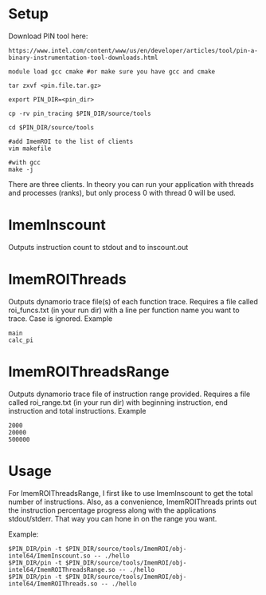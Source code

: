 # Setup
Download PIN tool here:
```
https://www.intel.com/content/www/us/en/developer/articles/tool/pin-a-binary-instrumentation-tool-downloads.html
```
```
module load gcc cmake #or make sure you have gcc and cmake

tar zxvf <pin.file.tar.gz>

export PIN_DIR=<pin_dir>

cp -rv pin_tracing $PIN_DIR/source/tools

cd $PIN_DIR/source/tools

#add ImemROI to the list of clients
vim makefile

#with gcc
make -j
```

There are three clients. In theory you can run your application with threads and processes (ranks), but only process 0 with thread 0 will be used.

# ImemInscount 
Outputs instruction count to stdout and to inscount.out

# ImemROIThreads
Outputs dynamorio trace file(s) of each function trace. Requires a file called roi_funcs.txt (in your run dir) with a line per function name you want to trace. Case is ignored.
Example
```
main
calc_pi
```

# ImemROIThreadsRange
Outputs dynamorio trace file of instruction range provided. Requires a file called roi_range.txt (in your run dir) with beginning instruction, end instruction and total instructions. 
Example
```
2000
20000
500000
```
# Usage
For ImemROIThreadsRange, I first like to use ImemInscount to get the total number of instructions. Also, as a convenience, ImemROIThreads prints out the instruction percentage progress along with the applications stdout/stderr. That way you can hone in on the range you want.

Example:
```
$PIN_DIR/pin -t $PIN_DIR/source/tools/ImemROI/obj-intel64/ImemInscount.so -- ./hello
$PIN_DIR/pin -t $PIN_DIR/source/tools/ImemROI/obj-intel64/ImemROIThreadsRange.so -- ./hello
$PIN_DIR/pin -t $PIN_DIR/source/tools/ImemROI/obj-intel64/ImemROIThreads.so -- ./hello
```

